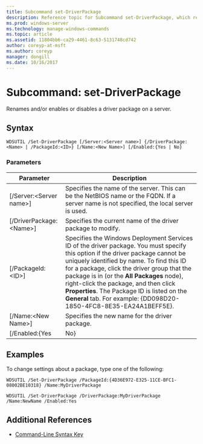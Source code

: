 ```yaml
---
title: Subcommand set-DriverPackage
description: Reference topic for Subcommand set-DriverPackage, which renames and/or enables or disables a driver package on a server.
ms.prod: windows-server
ms.technology: manage-windows-commands
ms.topic: article
ms.assetid: 11804bb6-ca29-4461-8c63-5131748cd742
author: coreyp-at-msft
ms.author: coreyp
manager: dongill
ms.date: 10/16/2017
---
```


# Subcommand: set-DriverPackage

Renames and/or enables or disables a driver package on a server.

## Syntax

```
WDSUTIL /Set-DriverPackage [/Server:<Server name>] {/DriverPackage:<Name> | /PackageId:<ID>} [/Name:<New Name>] [/Enabled:{Yes | No}
```

### Parameters

|        Parameter         |                                                                                                                                                                                                               Description                                                                                                                                                                                                                |
|--------------------------|------------------------------------------------------------------------------------------------------------------------------------------------------------------------------------------------------------------------------------------------------------------------------------------------------------------------------------------------------------------------------------------------------------------------------------------|
| [/Server:\<Server name>] |                                                                                                                                                 Specifies the name of the server. This can be the NetBIOS name or the FQDN. If a server name is not specified, the local server is used.                                                                                                                                                 |
| [/DriverPackage:\<Name>] |                                                                                                                                                                                       Specifies the current name of the driver package to modify.                                                                                                                                                                                        |
|    [/PackageId:\<ID>]    | Specifies the Windows Deployment Services ID of the driver package. You must specify this option if the driver package cannot be uniquely identified by name. To find this ID for a package, click the driver group that the package is in (or the **All Packages** node), right-click the package, and then click **Properties**. The Package ID is listed on the **General** tab. For example: {DD098D20-1850-4FC8-8E35-EA24A1BEFF5E}. |
|   [/Name:\<New Name>]    |                                                                                                                                                                                              Specifies the new name for the driver package.                                                                                                                                                                                              |
|      [/Enabled:{Yes      |                                                                                                                                                                                                                   No}                                                                                                                                                                                                                    |

## Examples

To change settings about a package, type one of the following:
```
WDSUTIL /Set-DriverPackage /PackageId:{4D36E972-E325-11CE-BFC1-08002BE10318} /Name:MyDriverPackage
```
```
WDSUTIL /Set-DriverPackage /DriverPackage:MyDriverPackage /Name:NewName /Enabled:Yes
```

## Additional References

- [Command-Line Syntax Key](command-line-syntax-key.md)